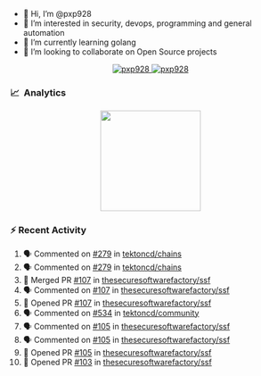 - 👋  Hi, I’m @pxp928
- 👀  I’m interested in security, devops, programming and general automation
- 🌱  I’m currently learning golang
- 💞️  I’m looking to collaborate on Open Source projects

<p align="center">
  <a href="https://linkedin.com/in/pxp928" target="blank">
    <img src="https://img.shields.io/badge/linkedin-%230077B5.svg?&style=for-the-badge&logo=linkedin&logoColor=white" alt="pxp928" />
  </a>
  <a href="https://twitter.com/pxp928" target="blank">
    <img src="https://img.shields.io/badge/Twitter-1DA1F2?style=for-the-badge&logo=twitter&logoColor=white" alt="pxp928" />
  </a>
</p>

### 📈 &nbsp;Analytics

<p align="center">
  <a href="https://github.com/pxp928">
    <img height="180em" src="https://github-readme-stats-eight-theta.vercel.app/api?username=pxp928&show_icons=true&theme=radical&include_all_commits=true&count_private=true&line_height=26"/>
    <!---
    <img height="180em" src="https://github-readme-stats-eight-theta.vercel.app/api/top-langs/?username=pxp928&layout=compact&theme=radical&line_height=26"/>
    --->
  </a>
</p>

### :zap: Recent Activity

<!--START_SECTION:activity-->
1. 🗣 Commented on [#279](https://github.com/tektoncd/chains/issues/279) in [tektoncd/chains](https://github.com/tektoncd/chains)
2. 🗣 Commented on [#279](https://github.com/tektoncd/chains/issues/279) in [tektoncd/chains](https://github.com/tektoncd/chains)
3. 🎉 Merged PR [#107](https://github.com/thesecuresoftwarefactory/ssf/pull/107) in [thesecuresoftwarefactory/ssf](https://github.com/thesecuresoftwarefactory/ssf)
4. 🗣 Commented on [#107](https://github.com/thesecuresoftwarefactory/ssf/issues/107) in [thesecuresoftwarefactory/ssf](https://github.com/thesecuresoftwarefactory/ssf)
5. 💪 Opened PR [#107](https://github.com/thesecuresoftwarefactory/ssf/pull/107) in [thesecuresoftwarefactory/ssf](https://github.com/thesecuresoftwarefactory/ssf)
6. 🗣 Commented on [#534](https://github.com/tektoncd/community/issues/534) in [tektoncd/community](https://github.com/tektoncd/community)
7. 🗣 Commented on [#105](https://github.com/thesecuresoftwarefactory/ssf/issues/105) in [thesecuresoftwarefactory/ssf](https://github.com/thesecuresoftwarefactory/ssf)
8. 🗣 Commented on [#105](https://github.com/thesecuresoftwarefactory/ssf/issues/105) in [thesecuresoftwarefactory/ssf](https://github.com/thesecuresoftwarefactory/ssf)
9. 💪 Opened PR [#105](https://github.com/thesecuresoftwarefactory/ssf/pull/105) in [thesecuresoftwarefactory/ssf](https://github.com/thesecuresoftwarefactory/ssf)
10. 💪 Opened PR [#103](https://github.com/thesecuresoftwarefactory/ssf/pull/103) in [thesecuresoftwarefactory/ssf](https://github.com/thesecuresoftwarefactory/ssf)
<!--END_SECTION:activity-->

<!---
pxp928/pxp928 is a ✨ special ✨ repository because its `README.md` (this file) appears on your GitHub profile.
You can click the Preview link to take a look at your changes.
--->
